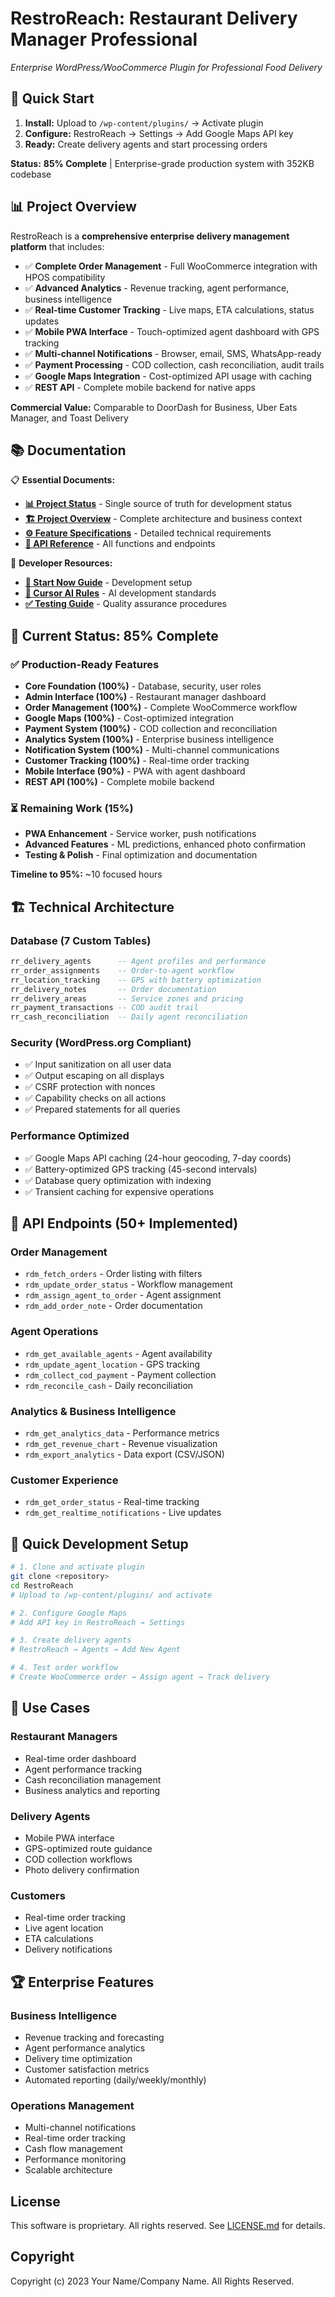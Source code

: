 # RestroReach: Restaurant Delivery Manager Professional
*Enterprise WordPress/WooCommerce Plugin for Professional Food Delivery*

## 🚀 **Quick Start**

1. **Install:** Upload to `/wp-content/plugins/` → Activate plugin
2. **Configure:** RestroReach → Settings → Add Google Maps API key  
3. **Ready:** Create delivery agents and start processing orders

**Status:** **85% Complete** | Enterprise-grade production system with 352KB codebase

## 📊 **Project Overview**

RestroReach is a **comprehensive enterprise delivery management platform** that includes:

- ✅ **Complete Order Management** - Full WooCommerce integration with HPOS compatibility
- ✅ **Advanced Analytics** - Revenue tracking, agent performance, business intelligence
- ✅ **Real-time Customer Tracking** - Live maps, ETA calculations, status updates
- ✅ **Mobile PWA Interface** - Touch-optimized agent dashboard with GPS tracking
- ✅ **Multi-channel Notifications** - Browser, email, SMS, WhatsApp-ready
- ✅ **Payment Processing** - COD collection, cash reconciliation, audit trails
- ✅ **Google Maps Integration** - Cost-optimized API usage with caching
- ✅ **REST API** - Complete mobile backend for native apps

**Commercial Value:** Comparable to DoorDash for Business, Uber Eats Manager, and Toast Delivery

## 📚 **Documentation**

📋 **Essential Documents:**
- **[📊 Project Status](STATUS.md)** - Single source of truth for development status
- **[🏗️ Project Overview](markdown/PROJECT_OVERVIEW.md)** - Complete architecture and business context
- **[⚙️ Feature Specifications](markdown/FEATURE_SPECIFICATIONS.md)** - Detailed technical requirements  
- **[🔧 API Reference](markdown/API_REFERENCE.md)** - All functions and endpoints

🚀 **Developer Resources:**
- **[🎯 Start Now Guide](markdown/START_NOW_GUIDE.md)** - Development setup
- **[🤖 Cursor AI Rules](.cursorrules)** - AI development standards
- **[✅ Testing Guide](markdown/TESTING_GUIDE.md)** - Quality assurance procedures

## 🎯 **Current Status: 85% Complete**

### ✅ **Production-Ready Features**
- **Core Foundation (100%)** - Database, security, user roles
- **Admin Interface (100%)** - Restaurant manager dashboard
- **Order Management (100%)** - Complete WooCommerce workflow
- **Google Maps (100%)** - Cost-optimized integration
- **Payment System (100%)** - COD collection and reconciliation
- **Analytics System (100%)** - Enterprise business intelligence
- **Notification System (100%)** - Multi-channel communications
- **Customer Tracking (100%)** - Real-time order tracking
- **Mobile Interface (90%)** - PWA with agent dashboard
- **REST API (100%)** - Complete mobile backend

### ⏳ **Remaining Work (15%)**
- **PWA Enhancement** - Service worker, push notifications
- **Advanced Features** - ML predictions, enhanced photo confirmation
- **Testing & Polish** - Final optimization and documentation

**Timeline to 95%:** ~10 focused hours

## 🏗️ **Technical Architecture**

### **Database (7 Custom Tables)**
```sql
rr_delivery_agents      -- Agent profiles and performance
rr_order_assignments    -- Order-to-agent workflow
rr_location_tracking    -- GPS with battery optimization  
rr_delivery_notes       -- Order documentation
rr_delivery_areas       -- Service zones and pricing
rr_payment_transactions -- COD audit trail
rr_cash_reconciliation  -- Daily agent reconciliation
```

### **Security (WordPress.org Compliant)**
- ✅ Input sanitization on all user data
- ✅ Output escaping on all displays
- ✅ CSRF protection with nonces
- ✅ Capability checks on all actions
- ✅ Prepared statements for all queries

### **Performance Optimized**
- ✅ Google Maps API caching (24-hour geocoding, 7-day coords)
- ✅ Battery-optimized GPS tracking (45-second intervals)
- ✅ Database query optimization with indexing
- ✅ Transient caching for expensive operations

## 🔌 **API Endpoints (50+ Implemented)**

### **Order Management**
- `rdm_fetch_orders` - Order listing with filters
- `rdm_update_order_status` - Workflow management
- `rdm_assign_agent_to_order` - Agent assignment
- `rdm_add_order_note` - Order documentation

### **Agent Operations**
- `rdm_get_available_agents` - Agent availability
- `rdm_update_agent_location` - GPS tracking
- `rdm_collect_cod_payment` - Payment collection
- `rdm_reconcile_cash` - Daily reconciliation

### **Analytics & Business Intelligence**
- `rdm_get_analytics_data` - Performance metrics
- `rdm_get_revenue_chart` - Revenue visualization
- `rdm_export_analytics` - Data export (CSV/JSON)

### **Customer Experience**
- `rdm_get_order_status` - Real-time tracking
- `rdm_get_realtime_notifications` - Live updates

## 🚀 **Quick Development Setup**

```bash
# 1. Clone and activate plugin
git clone <repository>
cd RestroReach
# Upload to /wp-content/plugins/ and activate

# 2. Configure Google Maps
# Add API key in RestroReach → Settings

# 3. Create delivery agents
# RestroReach → Agents → Add New Agent

# 4. Test order workflow
# Create WooCommerce order → Assign agent → Track delivery
```

## 🎯 **Use Cases**

### **Restaurant Managers**
- Real-time order dashboard
- Agent performance tracking
- Cash reconciliation management
- Business analytics and reporting

### **Delivery Agents**
- Mobile PWA interface
- GPS-optimized route guidance
- COD collection workflows
- Photo delivery confirmation

### **Customers**
- Real-time order tracking
- Live agent location
- ETA calculations
- Delivery notifications

## 🏆 **Enterprise Features**

### **Business Intelligence**
- Revenue tracking and forecasting
- Agent performance analytics
- Delivery time optimization
- Customer satisfaction metrics
- Automated reporting (daily/weekly/monthly)

### **Operations Management**
- Multi-channel notifications
- Real-time order tracking
- Cash flow management
- Performance monitoring
- Scalable architecture

## License

This software is proprietary. All rights reserved. See [LICENSE.md](LICENSE.md) for details.

## Copyright

Copyright (c) 2023 Your Name/Company Name. All Rights Reserved. 
